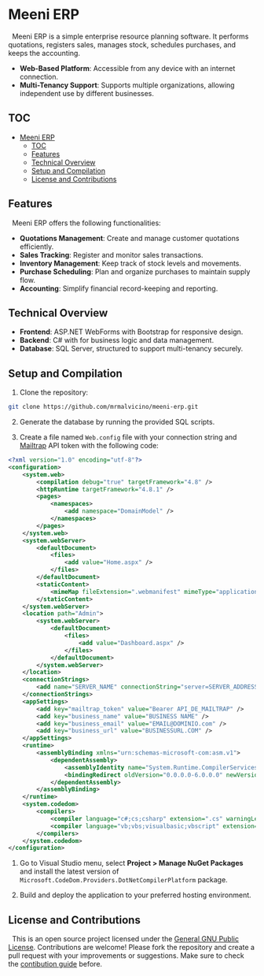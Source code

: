 # Meeni ERP

&nbsp;
Meeni ERP is a simple enterprise resource planning software. It performs quotations, registers sales, manages stock, schedules purchases, and keeps the accounting.

- **Web-Based Platform**: Accessible from any device with an internet connection.
- **Multi-Tenancy Support**: Supports multiple organizations, allowing independent use by different businesses.

## TOC

- [Meeni ERP](#meeni-erp)
	- [TOC](#toc)
	- [Features](#features)
	- [Technical Overview](#technical-overview)
	- [Setup and Compilation](#setup-and-compilation)
	- [License and Contributions](#license-and-contributions)

## Features

&nbsp;
Meeni ERP offers the following functionalities:
- **Quotations Management**: Create and manage customer quotations efficiently.
- **Sales Tracking**: Register and monitor sales transactions.
- **Inventory Management**: Keep track of stock levels and movements.
- **Purchase Scheduling**: Plan and organize purchases to maintain supply flow.
- **Accounting**: Simplify financial record-keeping and reporting.

## Technical Overview
- **Frontend**: ASP.NET WebForms with Bootstrap for responsive design.
- **Backend**: C# with for business logic and data management.
- **Database**: SQL Server, structured to support multi-tenancy securely.

## Setup and Compilation

1. Clone the repository:

```bash
git clone https://github.com/mrmalvicino/meeni-erp.git
```

2. Generate the database by running the provided SQL scripts.

3. Create a file named `Web.config` file with your connection string and [Mailtrap](https://mailtrap.io) API token with the following code:

```xml
<?xml version="1.0" encoding="utf-8"?>
<configuration>
	<system.web>
		<compilation debug="true" targetFramework="4.8" />
		<httpRuntime targetFramework="4.8.1" />
		<pages>
			<namespaces>
				<add namespace="DomainModel" />
			</namespaces>
		</pages>
	</system.web>
	<system.webServer>
		<defaultDocument>
			<files>
				<add value="Home.aspx" />
			</files>
		</defaultDocument>
		<staticContent>
			<mimeMap fileExtension=".webmanifest" mimeType="application/manifest+json" />
		</staticContent>
	</system.webServer>
	<location path="Admin">
		<system.webServer>
			<defaultDocument>
				<files>
					<add value="Dashboard.aspx" />
				</files>
			</defaultDocument>
		</system.webServer>
	</location>
	<connectionStrings>
		<add name="SERVER_NAME" connectionString="server=SERVER_ADDRESS_OR_IP; database=meeni_erp_db; User=PASSWORD" />
	</connectionStrings>
	<appSettings>
		<add key="mailtrap_token" value="Bearer API_DE_MAILTRAP" />
		<add key="business_name" value="BUSINESS NAME" />
		<add key="business_email" value="EMAIL@DOMINIO.com" />
		<add key="business_url" value="BUSINESSURL.COM" />
	</appSettings>
	<runtime>
		<assemblyBinding xmlns="urn:schemas-microsoft-com:asm.v1">
			<dependentAssembly>
				<assemblyIdentity name="System.Runtime.CompilerServices.Unsafe" publicKeyToken="b03f5f7f11d50a3a" culture="neutral" />
				<bindingRedirect oldVersion="0.0.0.0-6.0.0.0" newVersion="6.0.0.0" />
			</dependentAssembly>
		</assemblyBinding>
	</runtime>
	<system.codedom>
		<compilers>
			<compiler language="c#;cs;csharp" extension=".cs" warningLevel="4" compilerOptions="/langversion:default /nowarn:1659;1699;1701;612;618" type="Microsoft.CodeDom.Providers.DotNetCompilerPlatform.CSharpCodeProvider, Microsoft.CodeDom.Providers.DotNetCompilerPlatform, Version=4.1.0.0, Culture=neutral, PublicKeyToken=31bf3856ad364e35" />
			<compiler language="vb;vbs;visualbasic;vbscript" extension=".vb" warningLevel="4" compilerOptions="/langversion:default /nowarn:41008,40000,40008 /define:_MYTYPE=\&quot;Web\&quot; /optionInfer+" type="Microsoft.CodeDom.Providers.DotNetCompilerPlatform.VBCodeProvider, Microsoft.CodeDom.Providers.DotNetCompilerPlatform, Version=4.1.0.0, Culture=neutral, PublicKeyToken=31bf3856ad364e35" />
		</compilers>
	</system.codedom>
</configuration>
```

1. Go to Visual Studio menu, select **Project > Manage NuGet Packages** and install the latest version of `Microsoft.CodeDom.Providers.DotNetCompilerPlatform` package.

2. Build and deploy the application to your preferred hosting environment.

## License and Contributions

&nbsp;
This is an open source project licensed under the [General GNU Public License](./LICENSE).
Contributions are welcome! Please fork the repository and create a pull request with your improvements or suggestions.
Make sure to check the [contibution guide](./doc/contribute.md) before.